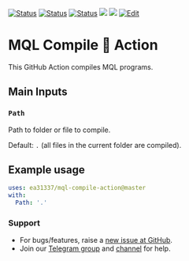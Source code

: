 <!-- markdownlint-configure-file { "MD013": { "line_length": 120 } } -->
<!-- [![Release][github-release-image]][github-release-link] -->
<!-- [![Docker image][docker-build-image]][docker-build-link] -->
[![Status][gha-image-action-master]][gha-link-action-master]
[![Status][gha-image-docker-master]][gha-link-docker-master]
[![Status][gha-image-lint-master]][gha-link-lint-master]
[![][tg-channel-image]][tg-channel-link]
[![][tg-chat-image]][tg-chat-link]
[![Edit][gitpod-image]][gitpod-link]

[github-release-image]: https://img.shields.io/github/release/EA31337/MQL-Compile-Action.svg?logo=github
[github-release-link]: https://github.com/EA31337/MQL-Compile-Action/releases
[docker-build-image]: https://images.microbadger.com/badges/image/ea31337/mql-compile-action-action.svg
[docker-build-link]: https://microbadger.com/images/ea31337/mql-compile-action-action
<!-- Telegram links -->
[tg-channel-image]: https://img.shields.io/badge/Telegram-news-0088CC.svg?logo=telegram
[tg-channel-link]: https://t.me/EA31337_News
[tg-chat-image]: https://img.shields.io/badge/Telegram-chat-0088CC.svg?logo=telegram
[tg-chat-link]: https://t.me/EA31337
<!-- GitHub Actions build links -->
[gha-link-action-master]: https://github.com/EA31337/MQL-Compile-Action/actions?query=workflow%3AAction@master+branch%3Amaster
[gha-image-action-master]: https://github.com/EA31337/MQL-Compile-Action/workflows/Action@master/badge.svg
[gha-link-docker-master]: https://github.com/EA31337/MQL-Compile-Action/actions?query=workflow%3ADocker+branch%3Amaster
[gha-image-docker-master]: https://github.com/EA31337/MQL-Compile-Action/workflows/Docker/badge.svg
[gha-link-lint-master]: https://github.com/EA31337/MQL-Compile-Action/actions?query=workflow%3ALint+branch%3Amaster
[gha-image-lint-master]: https://github.com/EA31337/MQL-Compile-Action/workflows/Lint/badge.svg
<!-- Gitpod links -->
[gitpod-image]: https://img.shields.io/badge/Gitpod-ready--to--code-blue?logo=gitpod
[gitpod-link]: https://gitpod.io/#https://github.com/EA31337/MQL-Compile-Action

# MQL Compile 🐳 Action

This GitHub Action compiles MQL programs.

## Main Inputs

### `Path`

Path to folder or file to compile.

Default: `.` (all files in the current folder are compiled).

<!--
## Other Inputs

### `OptTrace`

Enables trace mode. It provides extensive debugging messages.

### `OptVerbose`

Enables verbose mode. It provides more detailed messages.
-->

<!--
## Outputs

### `foo`

Foo bar.
-->

## Example usage

```yaml
uses: ea31337/mql-compile-action@master
with:
  Path: '.'
```

### Support

- For bugs/features, raise a [new issue at GitHub](https://github.com/EA31337/MQL-Compile-Action/issues).
- Join our [Telegram group](https://t.me/EA31337) and [channel](https://t.me/EA31337_Announcements) for help.
